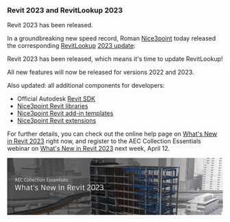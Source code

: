 <head>
<meta http-equiv="Content-Type" content="text/html; charset=utf-8">
<link rel="stylesheet" type="text/css" href="bc.css">
<script src="https://cdn.rawgit.com/google/code-prettify/master/loader/run_prettify.js" type="text/javascript"></script>
</head>

<!---

twitter:

Revit 2023 has been released, including the Revit 2023 SDK, and so has RevitLookup 2023 for the #RevitAPI @AutodeskForge @AutodeskRevit #bim #DynamoBim #ForgeDevCon https://autode.sk/revitlookup2023

Revit 2023 has been released, including the Revit 2023 SDK, and so has RevitLookup 2023...

linkedin:

Revit 2023 has been released, including the Revit 2023 SDK, and so has RevitLookup 2023 for the #RevitAPI

https://autode.sk/revitlookup2023

#bim #DynamoBim #ForgeDevCon #Revit #API #IFC #SDK #AI #VisualStudio #Autodesk #AEC #adsk

the [Revit API discussion forum](http://forums.autodesk.com/t5/revit-api-forum/bd-p/160) thread

<center>
<img src="img/" alt="" title="" width="600"/>
<p style="font-size: 80%; font-style:italic"></p>
</center>

-->

### Revit 2023 and RevitLookup 2023

Revit 2023 has been released.

In a groundbreaking new speed record,
Roman [Nice3point](https://github.com/Nice3point) today
released the corresponding [RevitLookup](https://github.com/jeremytammik/RevitLookup) [2023 update](https://github.com/jeremytammik/RevitLookup/releases/tag/2023.0.0):

Revit 2023 has been released, which means it's time to update RevitLookup!

All new features will now be released for versions 2022 and 2023.

Also updated: all additional components for developers:

- Official Autodesk [Revit SDK](https://www.autodesk.com/developer-network/platform-technologies/revit)
- [Nice3point Revit libraries](https://github.com/Nice3point/RevitApi)
- [Nice3point Revit add-in templates](https://github.com/Nice3point/RevitTemplates)
- [Nice3point Revit extensions](https://github.com/Nice3point/RevitExtensions)

For further details, you can check out the online help page
on [What's New in Revit 2023](https://help.autodesk.com/view/RVT/2023/ENU/?guid=GUID-C81929D7-02CB-4BF7-A637-9B98EC9EB38B) right now,
and register to the AEC Collection Essentials webinar
on [What's New in Revit 2023](https://www.autodesk.com/webinars/aec/aec-collection-revit-2023) next week,
April 12.

<center>
<img src="img/rvt_2023_whats_new.png" alt="Revit 2023" title="Revit 2023" width="600"/> <!-- 1000 -->
</center>
